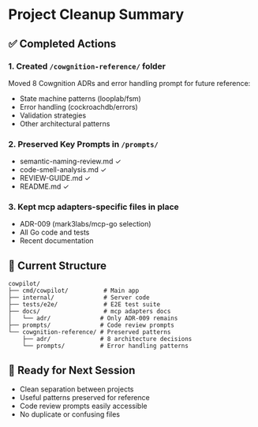 # Project Cleanup Summary

## ✅ Completed Actions

### 1. Created `/cowgnition-reference/` folder
Moved 8 Cowgnition ADRs and error handling prompt for future reference:
- State machine patterns (looplab/fsm)
- Error handling (cockroachdb/errors)
- Validation strategies
- Other architectural patterns

### 2. Preserved Key Prompts in `/prompts/`
- semantic-naming-review.md ✓
- code-smell-analysis.md ✓
- REVIEW-GUIDE.md ✓
- README.md ✓

### 3. Kept mcp adapters-specific files in place
- ADR-009 (mark3labs/mcp-go selection)
- All Go code and tests
- Recent documentation

## 📁 Current Structure
```
cowpilot/
├── cmd/cowpilot/          # Main app
├── internal/              # Server code  
├── tests/e2e/             # E2E test suite
├── docs/                  # mcp adapters docs
│   └── adr/              # Only ADR-009 remains
├── prompts/              # Code review prompts
└── cowgnition-reference/ # Preserved patterns
    ├── adr/              # 8 architecture decisions
    └── prompts/          # Error handling patterns
```

## 🎯 Ready for Next Session
- Clean separation between projects
- Useful patterns preserved for reference
- Code review prompts easily accessible
- No duplicate or confusing files